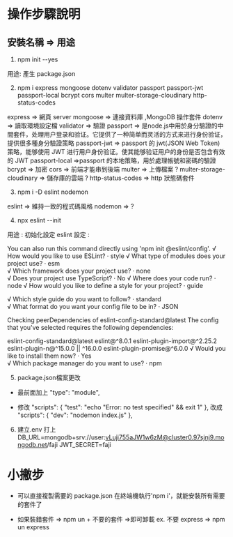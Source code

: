 # 操作步驟說明

## 安裝名稱 => 用途

1. npm init --yes

用途: 產生 package.json

2. npm i express mongoose dotenv validator passport passport-jwt passport-local bcrypt cors multer multer-storage-cloudinary http-status-codes

express => 網頁 server
mongoose => 連接資料庫 ,MongoDB 操作套件
dotenv => 讀取環境設定檔
validator => 驗證
passport => 是node.js中用於身分驗證的中間套件，处理用户登录和验证。它提供了一种简单而灵活的方式来进行身份验证，提供很多種身分驗證策略
passport-jwt => passport 的 jwt(JSON Web Token) 策略，能够使用 JWT 进行用户身份验证。使其能够验证用户的身份是否包含有效的 JWT
passport-local =>passport 的本地策略，用於處理帳號和密碼的驗證
bcrypt => 加密
cors => 前端才能串到後端
multer => 上傳檔案 ?
multer-storage-cloudinary => 儲存庫的雲端 ?
http-status-codes => http 狀態碼套件

3. npm i -D eslint nodemon

eslint => 維持一致的程式碼風格
nodemon => ?

4. npx eslint --init

用途 : 初始化設定 eslint
設定 : 

You can also run this command directly using 'npm init @eslint/config'.
√ How would you like to use ESLint? · style
√ What type of modules does your project use? · esm    
√ Which framework does your project use? · none        
√ Does your project use TypeScript? · No 
√ Where does your code run? · node
√ How would you like to define a style for your project? · guide

√ Which style guide do you want to follow? · standard  
√ What format do you want your config file to be in? · JSON

Checking peerDependencies of eslint-config-standard@latest
The config that you've selected requires the following dependencies:

eslint-config-standard@latest eslint@^8.0.1 eslint-plugin-import@^2.25.2 eslint-plugin-n@^15.0.0 || ^16.0.0  eslint-plugin-promise@^6.0.0
√ Would you like to install them now? · Yes       
√ Which package manager do you want to use? · npm  

5. package.json檔案更改
 - 最前面加上 "type": "module",

 - 修改
 "scripts": {
    "test": "echo \"Error: no test specified\" && exit 1"
  },
  改成
   "scripts": {
    "dev": "nodemon index.js"
  },


6. 建立.env 
打上
DB_URL=mongodb+srv://user:vLuji755aJW1w6zM@cluster0.97sjnj9.mongodb.net/faji
JWT_SECRET=faji




# 小撇步

- 可以直接複製需要的 package.json 在終端機執行'npm i'，就能安裝所有需要的套件了

- 如果裝錯套件 => npm un + 不要的套件 =>即可卸載 ex. 不要 express => npm un express
